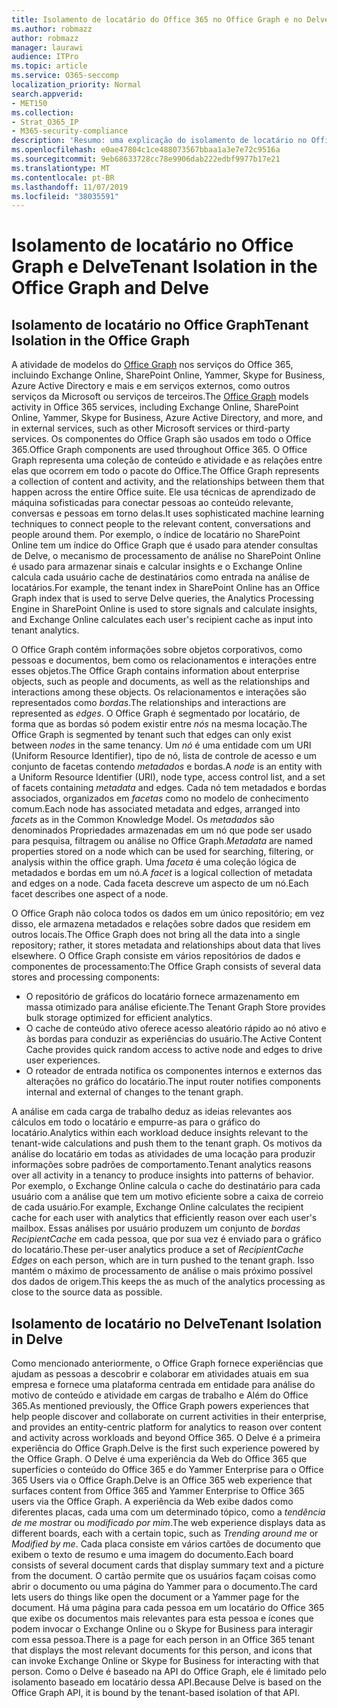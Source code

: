 ```yaml
---
title: Isolamento de locatário do Office 365 no Office Graph e no Delve
ms.author: robmazz
author: robmazz
manager: laurawi
audience: ITPro
ms.topic: article
ms.service: O365-seccomp
localization_priority: Normal
search.appverid:
- MET150
ms.collection:
- Strat_O365_IP
- M365-security-compliance
description: 'Resumo: uma explicação do isolamento de locatário no Office Graph e no Delve.'
ms.openlocfilehash: e0ae47804c1ce488073567bbaa1a3e7e72c9516a
ms.sourcegitcommit: 9eb68633728cc78e9906dab222edbf9977b17e21
ms.translationtype: MT
ms.contentlocale: pt-BR
ms.lasthandoff: 11/07/2019
ms.locfileid: "38035591"
---
```

# <a name="tenant-isolation-in-the-office-graph-and-delve"></a><span data-ttu-id="50ed9-103">Isolamento de locatário no Office Graph e Delve</span><span class="sxs-lookup"><span data-stu-id="50ed9-103">Tenant Isolation in the Office Graph and Delve</span></span>

## <a name="tenant-isolation-in-the-office-graph"></a><span data-ttu-id="50ed9-104">Isolamento de locatário no Office Graph</span><span class="sxs-lookup"><span data-stu-id="50ed9-104">Tenant Isolation in the Office Graph</span></span>

<span data-ttu-id="50ed9-105">A atividade de modelos do [Office Graph](https://developer.microsoft.com) nos serviços do Office 365, incluindo Exchange Online, SharePoint Online, Yammer, Skype for Business, Azure Active Directory e mais e em serviços externos, como outros serviços da Microsoft ou serviços de terceiros.</span><span class="sxs-lookup"><span data-stu-id="50ed9-105">The [Office Graph](https://developer.microsoft.com) models activity in Office 365 services, including Exchange Online, SharePoint Online, Yammer, Skype for Business, Azure Active Directory, and more, and in external services, such as other Microsoft services or third-party services.</span></span> <span data-ttu-id="50ed9-106">Os componentes do Office Graph são usados em todo o Office 365.</span><span class="sxs-lookup"><span data-stu-id="50ed9-106">Office Graph components are used throughout Office 365.</span></span> <span data-ttu-id="50ed9-107">O Office Graph representa uma coleção de conteúdo e atividade e as relações entre elas que ocorrem em todo o pacote do Office.</span><span class="sxs-lookup"><span data-stu-id="50ed9-107">The Office Graph represents a collection of content and activity, and the relationships between them that happen across the entire Office suite.</span></span> <span data-ttu-id="50ed9-108">Ele usa técnicas de aprendizado de máquina sofisticadas para conectar pessoas ao conteúdo relevante, conversas e pessoas em torno delas.</span><span class="sxs-lookup"><span data-stu-id="50ed9-108">It uses sophisticated machine learning techniques to connect people to the relevant content, conversations and people around them.</span></span> <span data-ttu-id="50ed9-109">Por exemplo, o índice de locatário no SharePoint Online tem um índice do Office Graph que é usado para atender consultas de Delve, o mecanismo de processamento de análise no SharePoint Online é usado para armazenar sinais e calcular insights e o Exchange Online calcula cada usuário cache de destinatários como entrada na análise de locatários.</span><span class="sxs-lookup"><span data-stu-id="50ed9-109">For example, the tenant index in SharePoint Online has an Office Graph index that is used to serve Delve queries, the Analytics Processing Engine in SharePoint Online is used to store signals and calculate insights, and Exchange Online calculates each user's recipient cache as input into tenant analytics.</span></span>

<span data-ttu-id="50ed9-110">O Office Graph contém informações sobre objetos corporativos, como pessoas e documentos, bem como os relacionamentos e interações entre esses objetos.</span><span class="sxs-lookup"><span data-stu-id="50ed9-110">The Office Graph contains information about enterprise objects, such as people and documents, as well as the relationships and interactions among these objects.</span></span> <span data-ttu-id="50ed9-111">Os relacionamentos e interações são representados como *bordas*.</span><span class="sxs-lookup"><span data-stu-id="50ed9-111">The relationships and interactions are represented as *edges*.</span></span> <span data-ttu-id="50ed9-112">O Office Graph é segmentado por locatário, de forma que as bordas só podem existir entre *nós* na mesma locação.</span><span class="sxs-lookup"><span data-stu-id="50ed9-112">The Office Graph is segmented by tenant such that edges can only exist between *nodes* in the same tenancy.</span></span> <span data-ttu-id="50ed9-113">Um *nó* é uma entidade com um URI (Uniform Resource Identifier), tipo de nó, lista de controle de acesso e um conjunto de facetas contendo *metadados* e bordas.</span><span class="sxs-lookup"><span data-stu-id="50ed9-113">A *node* is an entity with a Uniform Resource Identifier (URI), node type, access control list, and a set of facets containing *metadata* and edges.</span></span> <span data-ttu-id="50ed9-114">Cada nó tem metadados e bordas associados, organizados em *facetas* como no modelo de conhecimento comum.</span><span class="sxs-lookup"><span data-stu-id="50ed9-114">Each node has associated metadata and edges, arranged into *facets* as in the Common Knowledge Model.</span></span> <span data-ttu-id="50ed9-115">Os *metadados* são denominados Propriedades armazenadas em um nó que pode ser usado para pesquisa, filtragem ou análise no Office Graph.</span><span class="sxs-lookup"><span data-stu-id="50ed9-115">*Metadata* are named properties stored on a node which can be used for searching, filtering, or analysis within the office graph.</span></span> <span data-ttu-id="50ed9-116">Uma *faceta* é uma coleção lógica de metadados e bordas em um nó.</span><span class="sxs-lookup"><span data-stu-id="50ed9-116">A *facet* is a logical collection of metadata and edges on a node.</span></span> <span data-ttu-id="50ed9-117">Cada faceta descreve um aspecto de um nó.</span><span class="sxs-lookup"><span data-stu-id="50ed9-117">Each facet describes one aspect of a node.</span></span> 

<span data-ttu-id="50ed9-118">O Office Graph não coloca todos os dados em um único repositório; em vez disso, ele armazena metadados e relações sobre dados que residem em outros locais.</span><span class="sxs-lookup"><span data-stu-id="50ed9-118">The Office Graph does not bring all the data into a single repository; rather, it stores metadata and relationships about data that lives elsewhere.</span></span> <span data-ttu-id="50ed9-119">O Office Graph consiste em vários repositórios de dados e componentes de processamento:</span><span class="sxs-lookup"><span data-stu-id="50ed9-119">The Office Graph consists of several data stores and processing components:</span></span>

- <span data-ttu-id="50ed9-120">O repositório de gráficos do locatário fornece armazenamento em massa otimizado para análise eficiente.</span><span class="sxs-lookup"><span data-stu-id="50ed9-120">The Tenant Graph Store provides bulk storage optimized for efficient analytics.</span></span>
- <span data-ttu-id="50ed9-121">O cache de conteúdo ativo oferece acesso aleatório rápido ao nó ativo e às bordas para conduzir as experiências do usuário.</span><span class="sxs-lookup"><span data-stu-id="50ed9-121">The Active Content Cache provides quick random access to active node and edges to drive user experiences.</span></span>
- <span data-ttu-id="50ed9-122">O roteador de entrada notifica os componentes internos e externos das alterações no gráfico do locatário.</span><span class="sxs-lookup"><span data-stu-id="50ed9-122">The input router notifies components internal and external of changes to the tenant graph.</span></span>

<span data-ttu-id="50ed9-123">A análise em cada carga de trabalho deduz as ideias relevantes aos cálculos em todo o locatário e empurre-as para o gráfico do locatário.</span><span class="sxs-lookup"><span data-stu-id="50ed9-123">Analytics within each workload deduce insights relevant to the tenant-wide calculations and push them to the tenant graph.</span></span> <span data-ttu-id="50ed9-124">Os motivos da análise do locatário em todas as atividades de uma locação para produzir informações sobre padrões de comportamento.</span><span class="sxs-lookup"><span data-stu-id="50ed9-124">Tenant analytics reasons over all activity in a tenancy to produce insights into patterns of behavior.</span></span> <span data-ttu-id="50ed9-125">Por exemplo, o Exchange Online calcula o cache do destinatário para cada usuário com a análise que tem um motivo eficiente sobre a caixa de correio de cada usuário.</span><span class="sxs-lookup"><span data-stu-id="50ed9-125">For example, Exchange Online calculates the recipient cache for each user with analytics that efficiently reason over each user's mailbox.</span></span> <span data-ttu-id="50ed9-126">Essas análises por usuário produzem um conjunto de *bordas RecipientCache* em cada pessoa, que por sua vez é enviado para o gráfico do locatário.</span><span class="sxs-lookup"><span data-stu-id="50ed9-126">These per-user analytics produce a set of *RecipientCache Edges* on each person, which are in turn pushed to the tenant graph.</span></span> <span data-ttu-id="50ed9-127">Isso mantém o máximo de processamento de análise o mais próximo possível dos dados de origem.</span><span class="sxs-lookup"><span data-stu-id="50ed9-127">This keeps the as much of the analytics processing as close to the source data as possible.</span></span>

## <a name="tenant-isolation-in-delve"></a><span data-ttu-id="50ed9-128">Isolamento de locatário no Delve</span><span class="sxs-lookup"><span data-stu-id="50ed9-128">Tenant Isolation in Delve</span></span>

<span data-ttu-id="50ed9-129">Como mencionado anteriormente, o Office Graph fornece experiências que ajudam as pessoas a descobrir e colaborar em atividades atuais em sua empresa e fornece uma plataforma centrada em entidade para análise do motivo de conteúdo e atividade em cargas de trabalho e Além do Office 365.</span><span class="sxs-lookup"><span data-stu-id="50ed9-129">As mentioned previously, the Office Graph powers experiences that help people discover and collaborate on current activities in their enterprise, and provides an entity-centric platform for analytics to reason over content and activity across workloads and beyond Office 365.</span></span> <span data-ttu-id="50ed9-130">O Delve é a primeira experiência do Office Graph.</span><span class="sxs-lookup"><span data-stu-id="50ed9-130">Delve is the first such experience powered by the Office Graph.</span></span>
<span data-ttu-id="50ed9-131">O Delve é uma experiência da Web do Office 365 que superfícies o conteúdo do Office 365 e do Yammer Enterprise para o Office 365 Users via o Office Graph.</span><span class="sxs-lookup"><span data-stu-id="50ed9-131">Delve is an Office 365 web experience that surfaces content from Office 365 and Yammer Enterprise to Office 365 users via the Office Graph.</span></span> <span data-ttu-id="50ed9-132">A experiência da Web exibe dados como diferentes placas, cada uma com um determinado tópico, como a *tendência de me mostrar* ou *modificado por mim*.</span><span class="sxs-lookup"><span data-stu-id="50ed9-132">The web experience displays data as different boards, each with a certain topic, such as *Trending around me* or *Modified by me*.</span></span> <span data-ttu-id="50ed9-133">Cada placa consiste em vários cartões de documento que exibem o texto de resumo e uma imagem do documento.</span><span class="sxs-lookup"><span data-stu-id="50ed9-133">Each board consists of several document cards that display summary text and a picture from the document.</span></span> <span data-ttu-id="50ed9-134">O cartão permite que os usuários façam coisas como abrir o documento ou uma página do Yammer para o documento.</span><span class="sxs-lookup"><span data-stu-id="50ed9-134">The card lets users do things like open the document or a Yammer page for the document.</span></span> <span data-ttu-id="50ed9-135">Há uma página para cada pessoa em um locatário do Office 365 que exibe os documentos mais relevantes para esta pessoa e ícones que podem invocar o Exchange Online ou o Skype for Business para interagir com essa pessoa.</span><span class="sxs-lookup"><span data-stu-id="50ed9-135">There is a page for each person in an Office 365 tenant that displays the most relevant documents for this person, and icons that can invoke Exchange Online or Skype for Business for interacting with that person.</span></span> <span data-ttu-id="50ed9-136">Como o Delve é baseado na API do Office Graph, ele é limitado pelo isolamento baseado em locatário dessa API.</span><span class="sxs-lookup"><span data-stu-id="50ed9-136">Because Delve is based on the Office Graph API, it is bound by the tenant-based isolation of that API.</span></span>